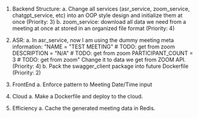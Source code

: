 1. Backend Structure:
a. Change all services (asr_service, zoom_service, chatgpt_service, etc) into an OOP style design and initialize them at once (Priority: 3)
b. zoom_service: download all data we need from a meeting at once at stored in an organized file format (Priority: 4)

2. ASR:
a. In asr_service, now I am using the dummy meeting meta information:
    "NAME = "TEST MEETING" # TODO: get from zoom
    DESCRIPTION = "N/A" # TODO: get from zoom
    PARTICIPANT_COUNT = 3 # TODO: get from zoom"
    Change it to data we get from ZOOM API. (Priority: 4)
b. Pack the swagger_client package into future Dockerfile (Priority: 2)

3. FrontEnd
a. Enforce pattern to Meeting Date/Time input

4. Cloud
a. Make a Dockerfile and deploy to the cloud.

5. Efficiency
a. Cache the generated meeting data in Redis.
